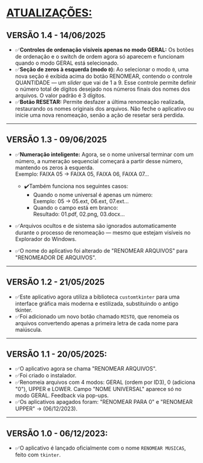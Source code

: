 # [ATUALIZAÇÕES:](./UPDATES.md#vers%C3%A3o-10---06122023)

## VERSÃO 1.4 - 14/06/2025
* ✅**Controles de ordenação visíveis apenas no modo GERAL:** Os botões de ordenação e o switch de ordem agora só aparecem e funcionam quando o modo GERAL está selecionado.
* ✅**Seção de zeros à esquerda (modo `0`):** Ao selecionar o modo `0`, uma nova seção é exibida acima do botão RENOMEAR, contendo o controle QUANTIDADE — um *slider* que vai de 1 a 9. Esse controle permite definir o número total de dígitos desejado nos números finais dos nomes dos arquivos. O valor padrão é 3 dígitos.
* ✅**Botão RESETAR:** Permite desfazer a última renomeação realizada, restaurando os nomes originais dos arquivos. Não feche o aplicativo ou inicie uma nova renomeação, senão a ação de resetar será perdida.
---

## VERSÃO 1.3 - 09/06/2025
* ✅**Numeração inteligente:** Agora, se o nome universal terminar com um número, a numeração sequencial começará a partir desse número, mantendo os zeros à esquerda.  
  Exemplo: FAIXA 05 → FAIXA 05, FAIXA 06, FAIXA 07...

  * ✔️Também funciona nos seguintes casos:
    * Quando o nome universal é apenas um número:  
      Exemplo: 05 → 05.ext, 06.ext, 07.ext...
    * Quando o campo está em branco:  
      Resultado: 01.pdf, 02.png, 03.docx...

* ✅Arquivos ocultos e de sistema são ignorados automaticamente durante o processo de renomeação — mesmo que estejam visíveis no Explorador do Windows.
* ✅O nome do aplicativo foi alterado de "RENOMEAR ARQUIVOS" para "RENOMEADOR DE ARQUIVOS".
---

## VERSÃO 1.2 - 21/05/2025
* ✅Este aplicativo agora utiliza a biblioteca `customtkinter` para uma interface gráfica mais moderna e estilizada, substituindo o antigo tkinter. 
* ✅Foi adicionado um novo botão chamado `MISTO`, que renomeia os arquivos convertendo apenas a primeira letra de cada nome para maiúscula.
---

## VERSÃO 1.1 - 20/05/2025:
* ✅O aplicativo agora se chama "RENOMEAR ARQUIVOS".
* ✅Foi criado o instalador.
* ✅Renomeia arquivos com 4 modos: GERAL (ordem por ID3), 0 (adiciona "0"), UPPER e LOWER. Campo "NOME UNIVERSAL" aparece só no modo GERAL. Feedback via pop-ups.
* ✅Os aplicativos apagados foram: "RENOMEAR PARA 0" e "RENOMEAR UPPER" -> (06/12/2023).
---

## VERSÃO 1.0 - 06/12/2023:
* ✅O aplicativo é lançado oficialmente com o nome `RENOMEAR MUSICAS`, feito com `tkinter`.
